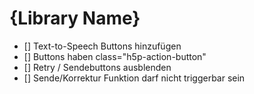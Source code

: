 # {Library Name}

- [] Text-to-Speech Buttons hinzufügen
- [] Buttons haben class="h5p-action-button"
- [] Retry / Sendebuttons ausblenden
- [] Sende/Korrektur Funktion darf nicht triggerbar sein